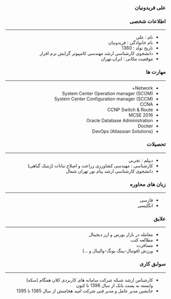 <style type="text/css">
body{
 direction:rtl;
}
</style>
### علی فریدونیان

### اطلاعات شخصی

---
+ نام : علی
+ نام خانوادگی : فریدونیان
+ تاریخ تولد : 1360
+ دانشجوی کارشناسی ارشد مهندسی کامپیوتر گرایش نرم افزار 
+ موقعیت مکانی : ایران،تهران


### مهارت ها

---
+ Network+
+ System Center Operation manager (SCOM)
+ System Center Configuration manager (SCCM)
+ CCNA
+ CCNP Switch & Route
+ MCSE 2016
+ Oracle Database Administration
+ Docker
+ DevOps (Atlassian Solutions)

### تحصیلات

---
+ دیپلم : تجربی
+ کارشناسی : مهندسی کشاورزی زراعت و اصلاح نباتات (ژنتیک گیاهی) 
+ دانشجوی کارشناسی ارشد پیام نور تهران شمال

### زبان های محاوره

---
+ فارسی
+ انگلیسی

### علایق

---
+  معامله در بازار بورس و ارز دیجیتال  
+ مطالعه کتب 
+ مسافرت
+ ورزش (فوتبال-پینگ پونگ-والیبال و ...)

### سوابق کاری

---
  + کارشناس ارشد شبکه شرکت سامانه های کاربردی کلان همگام (سکه) وابسته به پست بانک از سال 1396 تا کنون
  +  جانشین مدیر عامل و مدیر فنی شرکت امید هخامنش از سال 1385 تا 1395
